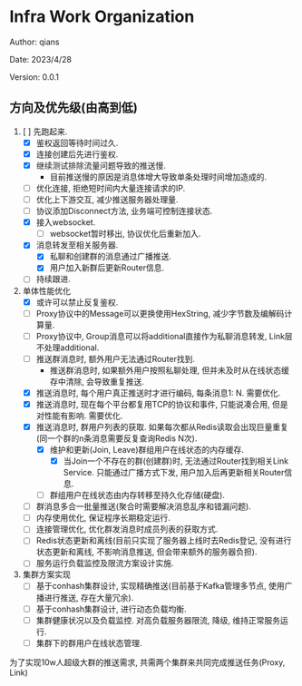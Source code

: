 # Infra Work Organization

Author: qians

Date: 2023/4/28

Version: 0.0.1

## 方向及优先级(由高到低)

1. [ ] 先跑起来.
   - [x] 鉴权返回等待时间过久.
   - [x] 连接创建后先进行鉴权.
   - [x] 继续测试排除流量问题导致的推送慢.
     - 目前推送慢的原因是消息体增大导致单条处理时间增加造成的.
   - [ ] 优化连接, 拒绝短时间内大量连接请求的IP.
   - [ ] 优化上下游交互, 减少推送服务器处理量.
   - [ ] 协议添加Disconnect方法, 业务端可控制连接状态.
   - [x] 接入websocket.
     - [ ] websocket暂时移出, 协议优化后重新加入.
   - [x] 消息转发至相关服务器.
      - [x] 私聊和创建群的消息通过广播推送.
      - [x] 用户加入新群后更新Router信息.
   - [ ] 持续跟进.

2. 单体性能优化
   - [x] 或许可以禁止反复鉴权.
   - [ ] Proxy协议中的Message可以更换使用HexString, 减少字节数及编解码计算量.
   - [ ] Proxy协议中, Group消息可以将additional直接作为私聊消息转发, Link层不处理additional.
   - [ ] 推送群消息时, 额外用户无法通过Router找到.
      - 推送群消息时, 如果额外用户按照私聊处理, 但并未及时从在线状态缓存中清除, 会导致重复推送.
   - [x] 推送消息时, 每个用户真正推送时才进行编码, 每条消息1: N. 需要优化.
   - [x] 推送消息时, 现在每个平台都复用TCP的协议和事件, 只能说凑合用, 但是对性能有影响. 需要优化.
   - [x] 推送消息时, 群用户列表的获取. 如果每次都从Redis读取会出现巨量重复(同一个群的n条消息需要反复查询Redis N次).
      - [x] 维护和更新(Join, Leave)群组用户在线状态的内存缓存.
          - [x] 当Join一个不存在的群(创建群)时, 无法通过Router找到相关Link Service. 只能通过广播方式下发, 用户加入后再更新相关Router信息.
      - [ ] 群组用户在线状态由内存转移至持久化存储(硬盘).
   - [ ] 群消息多合一批量推送(聚合时需要解决消息乱序和错漏问题).
   - [ ] 内存使用优化, 保证程序长期稳定运行.
   - [ ] 连接管理优化, 优化群发消息时成员列表的获取方式.
   - [ ] Redis状态更新和离线(目前只实现了服务器上线时去Redis登记, 没有进行状态更新和离线, 不影响消息推送, 但会带来额外的服务器负担).
   - [ ] 服务运行负载监控及限流方案设计实施.

3. 集群方案实现
   - [ ] 基于conhash集群设计, 实现精确推送(目前基于Kafka管理多节点, 使用广播进行推送, 存在大量冗余).
   - [ ] 基于conhash集群设计, 进行动态负载均衡.
   - [ ] 集群健康状况以及负载监控. 对高负载服务器限流, 降级, 维持正常服务运行.
   - [ ] 集群下的群用户在线状态管理.

为了实现10w人超级大群的推送需求, 共需两个集群来共同完成推送任务(Proxy, Link)